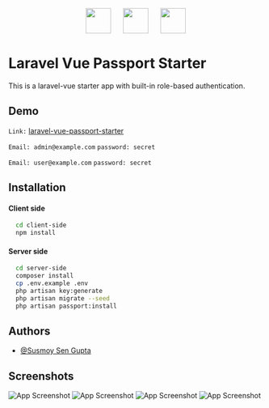 
<p align="center">
    <img src="https://github.com/SusmoySenGupta/readme-contents/blob/main/all-logo/laravel-logo.png" width="50" hspace="10"> 
    <img src="https://github.com/SusmoySenGupta/readme-contents/blob/main/all-logo/vuejs-logo.png" width="50" hspace="10">
    <img src="https://github.com/SusmoySenGupta/readme-contents/blob/main/all-logo/tailwind-css-logo.svg" width="50" hspace="10">
</p>

# Laravel Vue Passport Starter

This is a laravel-vue starter app with built-in role-based authentication.


## Demo

`Link:` 
<a href="http://susmoycse.com/laravel-vue/passport-starter-with-welcome-email/" target="_blank">laravel-vue-passport-starter</a> 

`Email: admin@example.com`
`password: secret`

`Email: user@example.com`
`password: secret`


## Installation

#### Client side
```bash
  cd client-side
  npm install
```
#### Server side
```bash
  cd server-side
  composer install
  cp .env.example .env
  php artisan key:generate
  php artisan migrate --seed
  php artisan passport:install
```


## Authors

- [@Susmoy Sen Gupta](https://github.com/SusmoySenGupta)

  
## Screenshots

![App Screenshot](https://github.com/SusmoySenGupta/readme-contents/blob/main/laravel-vue-passport-starter-images/index-example.png)
![App Screenshot](https://github.com/SusmoySenGupta/readme-contents/blob/main/laravel-vue-passport-starter-images/login-example.png)
![App Screenshot](https://github.com/SusmoySenGupta/readme-contents/blob/main/laravel-vue-passport-starter-images/registration-example.png)
![App Screenshot](https://github.com/SusmoySenGupta/readme-contents/blob/main/laravel-vue-passport-starter-images/registered-example.png)
